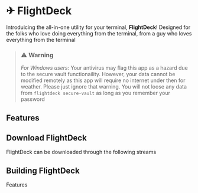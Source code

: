 # ✈ FlightDeck
Introduicing the all-in-one utility for your terminal, **FlightDeck**!
Designed for the folks who love doing everything from the terminal, from a guy who loves everything from the terminal

> ### ⚠ Warning
> _For Windows users:_ Your antivirus may flag this app as a hazard due to the secure vault functionaility. However, your data cannot be modified remotely as this app will require no internet under then for weather. Please just ignore that warning. You will not loose any data from `flightdeck secure-vault` as long as you remember your password

## Features

## Download FlightDeck
FlightDeck can be downloaded through the following streams

## Building FlightDeck

Features